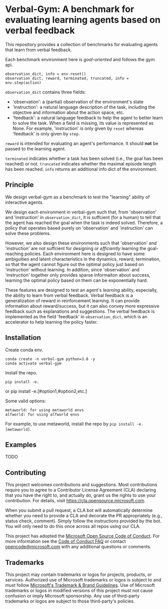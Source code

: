 # Verbal-Gym: A benchmark for evaluating learning agents based on verbal feedback

This repository provides a collection of benchmarks for evaluating agents that learn from verbal feedback.

Each benchmark environment here is *goal-oriented* and follows the gym api.

    observation_dict, info = env.reset()
    observation_dict, reward, terminated, truncated, info = env.step(action)

`observation_dict` contains three fields:

- 'observation': a (partial) observation of the environment's state
- 'instruction': a natural language description of the task, including the objective and information about the action space, etc.
- 'feedback':  a natural language feedback to help the agent to better learn to solve the task.
When a field is missing, its value is represented as None. For example, 'instruction' is only given by `reset` whereas 'feedback' is only given by `step`.

`reward` is intended for evaluating an agent's performance. It should **not** be passed to the learning agent.

`terminated` indicates whether a task has been solved (i.e., the goal has been reached) or not.
`truncated` indicates whether the maximal episode length has been reached.
`info` returns an additional info dict of the environment.


## Principle

We design verbal-gym as a benchmark to test the "learning" ability of interactive agents.

We design each environment in verbal-gym such that, from 'observation' and 'instruction' in `observation_dict`, it is suffcient (for a human) to tell that the agent has reached the goal when the task is indeed solved. Therefore, a policy that operates based purely on 'observation' and 'instruction' can solve these problems.

However, we also design these environments such that 'observation' and 'instruction' are not suffcient for designing or *efficiently* learning the goal-reaching policies. Each environment here is designed to have some ambiguities and latent characteristics in the dynamics, reward, termination, so that the agent cannot figure out the optimal policy just based on 'instruction' without learning. In addition, since 'observation' and 'instruction' together only provides sparse informaiton about success, learning the optimal policy based on them can be exponentially hard.

These features are designed to test an agent's *learning* ability, especially, the ability to learn from verbal feedback. Verbal feedback is a generalization of reward in reinforcement learning. It can provide information about reward/success, but it can also convey more expressive feedback such as explanations and suggestions. The verbal feedback is implemented as the field 'feedback' in `observation_dict`, which is an accelerator to help learning the policy faster.





## Installation

Create conda env.

    conda create -n verbal-gym python=3.8 -y
    conda activate verbal-gym

Install the repo.

    pip install -e.
or
    pip install -e.[#option1,#option2,etc.]

Some valid options:

    metaworld: for using metaworld envs
    alfworld: for using alfworld envs

For example, to use metaworld, install the repo by `pip install -e.[metaworld]`.

## Examples

TODO



## Contributing

This project welcomes contributions and suggestions.  Most contributions require you to agree to a
Contributor License Agreement (CLA) declaring that you have the right to, and actually do, grant us
the rights to use your contribution. For details, visit https://cla.opensource.microsoft.com.

When you submit a pull request, a CLA bot will automatically determine whether you need to provide
a CLA and decorate the PR appropriately (e.g., status check, comment). Simply follow the instructions
provided by the bot. You will only need to do this once across all repos using our CLA.

This project has adopted the [Microsoft Open Source Code of Conduct](https://opensource.microsoft.com/codeofconduct/).
For more information see the [Code of Conduct FAQ](https://opensource.microsoft.com/codeofconduct/faq/) or
contact [opencode@microsoft.com](mailto:opencode@microsoft.com) with any additional questions or comments.

## Trademarks

This project may contain trademarks or logos for projects, products, or services. Authorized use of Microsoft
trademarks or logos is subject to and must follow
[Microsoft's Trademark & Brand Guidelines](https://www.microsoft.com/en-us/legal/intellectualproperty/trademarks/usage/general).
Use of Microsoft trademarks or logos in modified versions of this project must not cause confusion or imply Microsoft sponsorship.
Any use of third-party trademarks or logos are subject to those third-party's policies.
